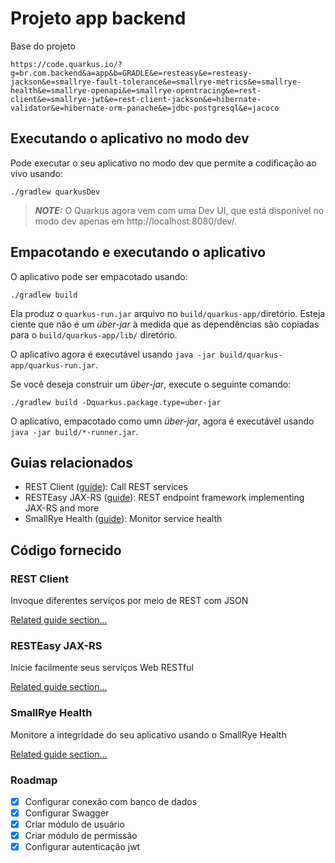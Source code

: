 # Projeto app backend

Base do projeto
```
https://code.quarkus.io/?g=br.com.backend&a=app&b=GRADLE&e=resteasy&e=resteasy-jackson&e=smallrye-fault-tolerance&e=smallrye-metrics&e=smallrye-health&e=smallrye-openapi&e=smallrye-opentracing&e=rest-client&e=smallrye-jwt&e=rest-client-jackson&e=hibernate-validator&e=hibernate-orm-panache&e=jdbc-postgresql&e=jacoco
```

## Executando o aplicativo no modo dev

Pode executar o seu aplicativo no modo dev que permite a codificação ao vivo usando:
```shell script
./gradlew quarkusDev
```

> **_NOTE:_** O Quarkus agora vem com uma Dev UI, que está disponível no modo dev apenas em http://localhost:8080/dev/.

## Empacotando e executando o aplicativo

O aplicativo pode ser empacotado usando:
```shell script
./gradlew build
```

Ela produz o `quarkus-run.jar` arquivo no `build/quarkus-app/`diretório.
Esteja ciente que não é um _über-jar_ à medida que as dependências são copiadas para o `build/quarkus-app/lib/` diretório.

O aplicativo agora é executável usando `java -jar build/quarkus-app/quarkus-run.jar`.

Se você deseja construir um _über-jar_, execute o seguinte comando:
```shell script
./gradlew build -Dquarkus.package.type=uber-jar
```

O aplicativo, empacotado como umn _über-jar_, agora é executável usando `java -jar build/*-runner.jar`.

## Guias relacionados

- REST Client ([guide](https://quarkus.io/guides/rest-client)): Call REST services
- RESTEasy JAX-RS ([guide](https://quarkus.io/guides/rest-json)): REST endpoint framework implementing JAX-RS and more
- SmallRye Health ([guide](https://quarkus.io/guides/microprofile-health)): Monitor service health

## Código fornecido

### REST Client

Invoque diferentes serviços por meio de REST com JSON

[Related guide section...](https://quarkus.io/guides/rest-client)

### RESTEasy JAX-RS

Inicie facilmente seus serviços Web RESTful

[Related guide section...](https://quarkus.io/guides/getting-started#the-jax-rs-resources)

### SmallRye Health

Monitore a integridade do seu aplicativo usando o SmallRye Health

[Related guide section...](https://quarkus.io/guides/smallrye-health)

### Roadmap

- [x] Configurar conexão com banco de dados
- [x] Configurar Swagger
- [x] Criar módulo de usuário
- [x] Criar módulo de permissão
- [x] Configurar autenticação jwt
